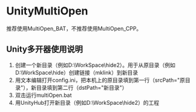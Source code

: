 # UnityMultiOpen

推荐使用MultiOpen_BAT，不推荐使用MultiOpen_CPP。

## Unity多开器使用说明

1. 创建一个新目录（例如D:\WorkSpace\hide2）。用于从原目录（例如D:\WorkSpace\hide）创建链接（mklink）到新目录
2. 用文本编辑打开config.ini，把本机上的原目录填到第一行（srcPath="原目录"），新目录填到第二行（dstPath="新目录"）
3. 双击运行multiOpen.bat
4. 用UnityHub打开新目录（例如D:\WorkSpace\hide2）的工程
